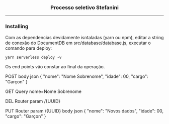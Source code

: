 <h3 align="center">Processo seletivo Stefanini</h3>

---


### Installing

Com as dependencias devidamente isntaladas (yarn ou npm), editar a string de conexão do DocumentDB em src/database/database.js, executar o comando para deploy:

```
yarn serverless deploy -v
```

Os end points vão constar ao final da operação.

POST
body json
{
	"nome": "Nome Sobrenome",
	"idade": 00,
	"cargo": "Garçon"
}

GET
Query
nome=Nome Sobrenome

DEL
Router param
/{UUID}

PUT
Router param
/{UUID}
body json
{
	"nome": "Novos dados",
	"idade": 00,
	"cargo": "Garçon"
}

